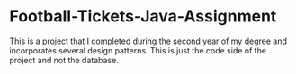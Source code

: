 # Football-Tickets-Java-Assignment
This is a project that I completed during the second year of my degree and incorporates several design patterns. This is just the code side of the project and not the database.
